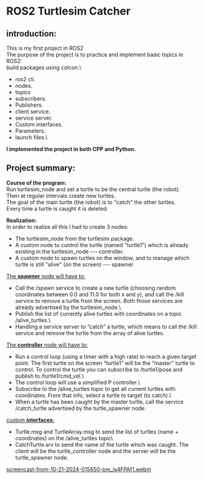 # ROS2 Turtlesim Catcher
## introduction:
This is my first project in ROS2\
The purpose of the project is to practice and implement basic topics in ROS2:\
build packages using colcon.\
- ros2 cli.
- nodes.
- topics
- subscribers.
- Publishers.
- client service.
- service server.
- Custom interfaces.
- Parameters.
- launch files.\

**I implemented the project in both CPP and Python.**

## Project summary:
**Course of the program:**\
Run turtlesim_node and set a turtle to be the central turtle (the robot).\
Then at regular intervals create new turtles.\
The goal of the main turtle (the robot) is to "catch" the other turtles.\
Every time a turtle is caught it is deleted.

**Realization:**\
In order to realize all this I had to create 3 nodes:
- The turtlesim_node from the turtlesim package.
- A custom node to control the turtle (named "turtle1") which is already existing in the turtlesim_node --- controller.
- A custom node to spawn turtles on the window, and to manage which turtle is still "alive" (on the screen) --- spawner.

<ins>The **spawner** node will have to:</ins>
- Call the /spawn service to create a new turtle (choosing random coordinates between 0.0 and 11.0 for both x and y), and call the /kill service to remove a turtle from the screen. Both those services are already advertised by the turtlesim_node.\
- Publish the list of currently alive turtles with coordinates on a topic /alive_turtles.\
- Handling a service server to “catch” a turtle, which means to call the /kill service and remove the turtle from the array of alive turtles.


<ins>The **controller** node will have to:</ins>
- Run a control loop (using a timer with a high rate) to reach a given target point. The first turtle on the screen “turtle1” will be the “master” turtle to control. To control the turtle you can subscribe to /turtle1/pose and publish to /turtle1/cmd_vel.\
- The control loop will use a simplified P controller.\
- Subscribe to the /alive_turtles topic to get all current turtles with coordinates. From that info, select a turtle to target (to catch).\
- When a turtle has been caught by the master turtle, call the service /catch_turtle advertised by the turtle_spawner node.

<ins>custom **interfaces**:</ins>
- Turtle.msg and TurtleArray.msg to send the list of turtles (name + coordinates) on the /alive_turtles topic\
- CatchTurtle.srv to send the name of the turtle which was caught. The client will be the turtle_controller node and the server will be the turtle_spawner node.




[screencast-from-10-21-2024-015650-pm_is4FPAf1.webm](https://github.com/user-attachments/assets/6662a979-070e-4a3b-acfe-a4dfdfcf297d)
